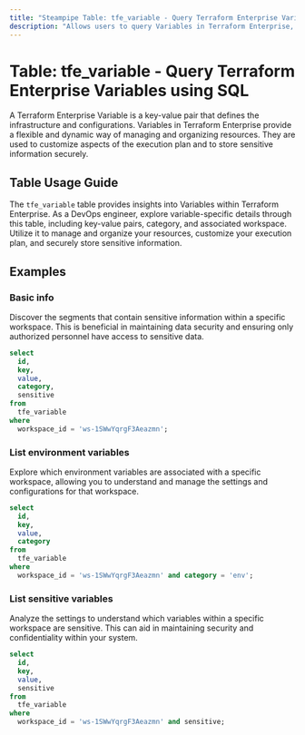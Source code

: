 ```yaml
---
title: "Steampipe Table: tfe_variable - Query Terraform Enterprise Variables using SQL"
description: "Allows users to query Variables in Terraform Enterprise, specifically the key-value pairs that define the infrastructure and configurations."
---
```


# Table: tfe_variable - Query Terraform Enterprise Variables using SQL

A Terraform Enterprise Variable is a key-value pair that defines the infrastructure and configurations. Variables in Terraform Enterprise provide a flexible and dynamic way of managing and organizing resources. They are used to customize aspects of the execution plan and to store sensitive information securely.

## Table Usage Guide

The `tfe_variable` table provides insights into Variables within Terraform Enterprise. As a DevOps engineer, explore variable-specific details through this table, including key-value pairs, category, and associated workspace. Utilize it to manage and organize your resources, customize your execution plan, and securely store sensitive information.

## Examples

### Basic info
Discover the segments that contain sensitive information within a specific workspace. This is beneficial in maintaining data security and ensuring only authorized personnel have access to sensitive data.

```sql
select
  id,
  key,
  value,
  category,
  sensitive
from
  tfe_variable
where
  workspace_id = 'ws-1SWwYqrgF3Aeazmn';
```

### List environment variables
Explore which environment variables are associated with a specific workspace, allowing you to understand and manage the settings and configurations for that workspace.

```sql
select
  id,
  key,
  value,
  category
from
  tfe_variable
where
  workspace_id = 'ws-1SWwYqrgF3Aeazmn' and category = 'env';
```

### List sensitive variables
Analyze the settings to understand which variables within a specific workspace are sensitive. This can aid in maintaining security and confidentiality within your system.

```sql
select
  id,
  key,
  value,
  sensitive
from
  tfe_variable
where
  workspace_id = 'ws-1SWwYqrgF3Aeazmn' and sensitive;
```